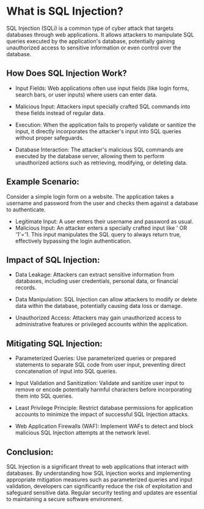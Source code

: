 # What is SQL Injection?
SQL Injection (SQLi) is a common type of cyber attack that targets databases through web applications. It allows attackers to manipulate SQL queries executed by the application's database, potentially gaining unauthorized access to sensitive information or even control over the database.

## How Does SQL Injection Work?
- Input Fields: Web applications often use input fields (like login forms, search bars, or user inputs) where users can enter data.

- Malicious Input: Attackers input specially crafted SQL commands into these fields instead of regular data.

- Execution: When the application fails to properly validate or sanitize the input, it directly incorporates the attacker's input into SQL queries without proper safeguards.

- Database Interaction: The attacker's malicious SQL commands are executed by the database server, allowing them to perform unauthorized actions such as retrieving, modifying, or deleting data.

## Example Scenario:
Consider a simple login form on a website. The application takes a username and password from the user and checks them against a database to authenticate.

- Legitimate Input: A user enters their username and password as usual.
- Malicious Input: An attacker enters a specially crafted input like ' OR '1'='1. This input manipulates the SQL query to always return true, effectively bypassing the login authentication.

## Impact of SQL Injection:
- Data Leakage: Attackers can extract sensitive information from databases, including user credentials, personal data, or financial records.

- Data Manipulation: SQL Injection can allow attackers to modify or delete data within the database, potentially causing data loss or damage.

- Unauthorized Access: Attackers may gain unauthorized access to administrative features or privileged accounts within the application.

## Mitigating SQL Injection:
- Parameterized Queries: Use parameterized queries or prepared statements to separate SQL code from user input, preventing direct concatenation of input into SQL queries.

- Input Validation and Sanitization: Validate and sanitize user input to remove or encode potentially harmful characters before incorporating them into SQL queries.

- Least Privilege Principle: Restrict database permissions for application accounts to minimize the impact of successful SQL Injection attacks.

- Web Application Firewalls (WAF): Implement WAFs to detect and block malicious SQL Injection attempts at the network level.

## Conclusion:
SQL Injection is a significant threat to web applications that interact with databases. By understanding how SQL Injection works and implementing appropriate mitigation measures such as parameterized queries and input validation, developers can significantly reduce the risk of exploitation and safeguard sensitive data. Regular security testing and updates are essential to maintaining a secure software environment.
